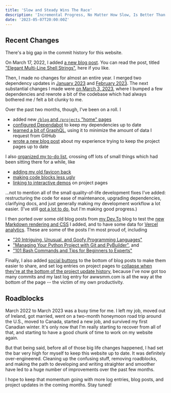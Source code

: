 ```yaml
---
title: 'Slow and Steady Wins The Race'
description: 'Incremental Progress, No Matter How Slow, Is Better Than No Progress At All'
date: '2023-05-07T20:00:00Z'
---
```


## Recent Changes

There's a big gap in the commit history for this website.

On March 17, 2022, I added [a new blog post](https://github.com/awwsmm/awwsmm.com/commit/f0824e094b89dcf4acb0ec8b02ed79de72bb0eb9). You can read the post, titled ["Elegant Multi-Line Shell Strings"](https://www.awwsmm.com/blog/elegant-multi-line-shell-strings), here if you like.

Then, I made no changes for almost an entire year. I merged two dependency updates in [January 2023](https://github.com/awwsmm/awwsmm.com/commit/8c44b9d826a72051f266b0f978b23293d4928a77) and [February 2023](https://github.com/awwsmm/awwsmm.com/commit/8c7d627562ac7d476307e1bc14c2f1132db566e4). The next substantial changes I made were [on March 3, 2023](https://github.com/awwsmm/awwsmm.com/compare/8c7d627562ac7d476307e1bc14c2f1132db566e4...1a9879460df80b23a770326f3e22e5c34d9624b5), where I bumped a few dependencies and rewrote a bit of the codebase which had always bothered me / felt a bit clunky to me.

Over the past two months, though, I've been on a roll. I

- added new [`/blog` and `/projects` "home" pages](https://github.com/awwsmm/awwsmm.com/commit/6120cbd7e83fe23d7371d541b2b46ed556477799)
- [configured Dependabot](https://github.com/awwsmm/awwsmm.com/commit/77a247259be66eb2fb97bd834bf2625c66e86a7f) to keep my dependencies up to date
- [learned a bit of GraphQL](https://github.com/awwsmm/awwsmm.com/commit/f6260bbc9bd1d181fbf3f613a73008f1cfe53e4c), using it to minimize the amount of data I request from GitHub
- [wrote a new blog post](https://github.com/awwsmm/awwsmm.com/commit/d6f9309fce056d8aef741fbf7dc4e5e7f9f8c12f) about my experience trying to keep the project pages up to date

I also [organized my to-do list](https://github.com/awwsmm/awwsmm.com/commit/9818c5a61429f80fdbbfd241819e33896ad8dce7), crossing off lots of small things which had been sitting there for a while, like

- [adding my old favicon back](https://github.com/awwsmm/awwsmm.com/commit/0ab63bfb72cfcfd8f01370f5c3325690ec9a0763)
- [making code blocks less ugly](https://github.com/awwsmm/awwsmm.com/commit/f5c22e448beaf7f0fc402ee827cbe938f8f993b6)
- [linking to interactive demos](https://github.com/awwsmm/awwsmm.com/commit/932fe4bef5319e66bf63e61a7b5c24dc34e62618) on project pages

...not to mention all of the small quality-of-life development fixes I've added: restructuring the code for ease of maintenance, upgrading dependencies, clarifying docs, and just generally making my development workflow a lot easier. (I've still [got a lot to do](https://github.com/awwsmm/awwsmm.com/issues), but I'm making good progress.)

I then ported over some old blog posts from [my Dev.To](https://dev.to/awwsmm) blog to test the [new Markdown rendering and CSS](https://github.com/awwsmm/awwsmm.com/commit/8d5c08f846bda031f34031387fad807f10b9c5d6) I added, and to have some data for [Vercel analytics](https://github.com/awwsmm/awwsmm.com/commit/f599298058d9d13fd8255e108b90ca277ea56dcd). These are some of the posts I'm most proud of, including

- ["20 Intriguing, Unusual, and Goofy Programming Languages"](https://www.awwsmm.com/blog/20-intriguing-unusual-and-goofy-programming-languages)
- ["Managing Your Python Project with Git and PyBuilder"](https://www.awwsmm.com/blog/managing-your-python-project-with-git-and-pybuilder), and
- ["101 Bash Commands and Tips for Beginners to Experts"](https://www.awwsmm.com/blog/101-bash-commands-and-tips-for-beginners-to-experts)

Finally, I also added [social buttons](https://github.com/awwsmm/awwsmm.com/commit/540cefdd7bf136ca91c9ab01b3b832d88dfb05b3) to the bottom of blog posts to make them easier to share, and set log entries on project pages to [collapse when they're at the bottom of the project update history](https://github.com/awwsmm/awwsmm.com/commit/e95822a7342eacaf62683d1066e271af5e5d768b), because I've now got too many commits and my last log entry for awwsmm.com is all the way at the bottom of the page -- the victim of my own productivity.

## Roadblocks

March 2022 to March 2023 was a busy time for me. I left my job, moved out of Ireland, got married, went on a two-month honeymoon road trip around the U.S., moved to Canada, started a new job, and survived my first Canadian winter. It's only now that I'm really starting to recover from all of that, and starting to have a good chunk of time to work on my website again.

But that being said, before all of those big life changes happened, I had set the bar very high for myself to keep this website up to date. It was definitely over-engineered. Cleaning up the confusing stuff, removing roadblocks, and making the path to developing and writing straighter and smoother have led to a huge number of improvements over the past few months.

I hope to keep that momentum going with more log entries, blog posts, and project updates in the coming months. Stay tuned!